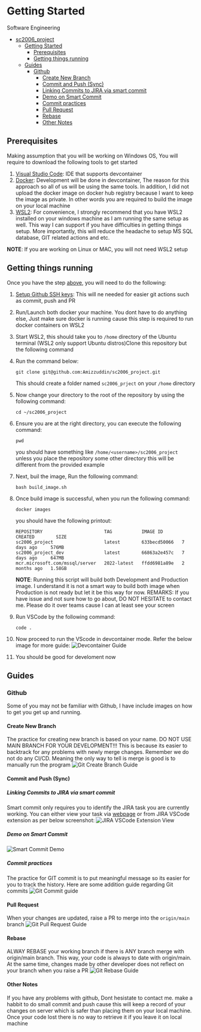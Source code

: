 # Getting Started

Software Engineering

- [sc2006_project](#sc2006_project)
   - [Getting Started](#getting-started)
      - [Prerequisites](#prerequisites)
      - [Getting things running](#getting-things-running)
   - [Guides](#guides)
      - [Github](#github)
         - [Create New Branch](#create-new-branch)
         - [Commit and Push (Sync)](#commit-and-push-sync)
         - [Linking Commits to JIRA via smart commit](#linking-commits-to-jira-via-smart-commit)
         - [Demo on Smart Commit](#demo-on-smart-commit)
         - [Commit practices](#commit-practices)
         - [Pull Request](#pull-request)
         - [Rebase](#rebase)
         - [Other Notes](#other-notes)

## Prerequisites

Making assumption that you will be working on Windows OS, You will require to download the following tools to get started

1. [Visual Studio Code](https://code.visualstudio.com/download): IDE that supports devcontainer
2. [Docker]([doc](https://www.docker.com/products/docker-desktop/)): Development will be done in devcontainer, The reason for this approach so all of us will be using the same tools. In addition, I did not upload the docker image on docker hub registry because I want to keep the image as private. In other words you are required to build the image on your local machine
3. [WSL2](https://learn.microsoft.com/en-us/windows/wsl/install): For convenience, I strongly recommend that you have WSL2 installed on your windows machine as I am running the same setup as well. This way I can support if you have difficulties in getting things setup. More importantly, this will reduce the headache to setup MS SQL database, GIT related actions and etc.

**NOTE**: If you are working on Linux or MAC, you will not need WSL2 setup

## Getting things running

Once you have the step [above](#prerequisites), you will need to do the following:

1. [Setup Github SSH keys](https://docs.github.com/en/authentication/connecting-to-github-with-ssh/generating-a-new-ssh-key-and-adding-it-to-the-ssh-agent): This will ne needed for easier git actions such as commit, push and PR
2. Run/Launch both docker your machine. You dont have to do anything else, Just make sure docker is running cause this step is required to run docker containers on WSL2
3. Start WSL2, this should  take you to `/home` directory of the Ubuntu terminal (WSL2 only support Ubuntu distros)Clone this repository but the following command
4. Run the command below:
   ```
   git clone git@github.com:Amizzuddin/sc2006_project.git
   ```
   This should create a folder named `sc2006_prject` on your `/home` directory
5. Now change your directory to the root of the repository by using the following command:

   ```
   cd ~/sc2006_project
   ```
6. Ensure you are at the right directory, you can execute the following command:

   ```
   pwd
   ```

   you should have something like `/home/<username>/sc2006_project` unless you place the repository some other directory this will be different from the provided example
7. Next, buil the image, Run the following command:

   ```
   bash build_image.sh
   ```
8. Once build image is successful, when you run the following command:

   ```
   docker images 
   ```

   you should have the following printout:

   ```
   REPOSITORY                       TAG           IMAGE ID       CREATED        SIZE
   sc2006_project                   latest        633becd50066   7 days ago     576MB
   sc2006_project_dev               latest        66863a2e457c   7 days ago     647MB
   mcr.microsoft.com/mssql/server   2022-latest   ffdd6981a89e   2 months ago   1.58GB
   ```

   **NOTE**: Running this script will build both Development and Production image. I understand it is not a smart way to build both image when Production is not ready but let it be this way for now.
   REMARKS: If you have issue and not sure how to go about, DO NOT HESITATE to contact me. Please do it over teams cause I can at least see your screen

9. Run VSCode by the following command:

   ```
   code .
   ```

11. Now proceed to run the VScode in devcontainer mode. Refer the below image for more guide:
   ![Devcontainer Guide](/media/DevcontainerGuide.gif)
12. You should be good for develoment now

## Guides

### Github

Some of you may not be familiar with Github, I have include images on how to get you get up and running.

#### Create New Branch

The practice for creating new branch is based on your name. DO NOT USE MAIN BRANCH FOR YOUR DEVELOPMENT!!! This is because its easier to backtrack for any problems with newly merge changes. Remember we do not do any CI/CD. Meaning the only way to tell is merge is good is to manually run the program
![Git Create Branch Guide](/media/GitCreateNewBranchGuide.gif)

#### Commit and Push (Sync)

##### Linking Commits to JIRA via smart commit

Smart commit only requires you to identify the JIRA task you are currently working. You can either view your task via [webpage](https://amiz0001.atlassian.net/jira/software/projects/SWENG/boards/1/backlog) or from JIRA VSCode extension as per below screenshot:
![JIRA VSCode Extension View](/media/JiraVSCodeExtensionView.png)

##### Demo on Smart Commit

![Smart Commit Demo](/media/SmartCommitGuide.gif)

##### Commit practices

The practice for GIT commit is to put meaningful message so its easier for you to track the history. Here are some addition guide regarding Git commits
![Git Commit guide](/media/GitCommitGuide.gif)

#### Pull Request

When your changes are updated, raise a PR to merge into the `origin/main` branch
![Git Pull Request Guide](/media/GitPullRequestGuide.gif)

#### Rebase

ALWAY REBASE your working branch if there is ANY branch merge with origin/main branch. This way, your code is always to date with origin/main. At the same time, changes made by other developer does not reflect on your branch when you raise a PR
![Git Rebase Guide](/media/GitRebaseGuide.gif)

#### Other Notes

If you have any problems with github, Dont hesistate to contact me. make a habbit to do small commit and push cause this will keep a record of your changes on server which is safer than placing them on your local machine. Once your code lost there is no way to retrieve it if you leave it on local machine
